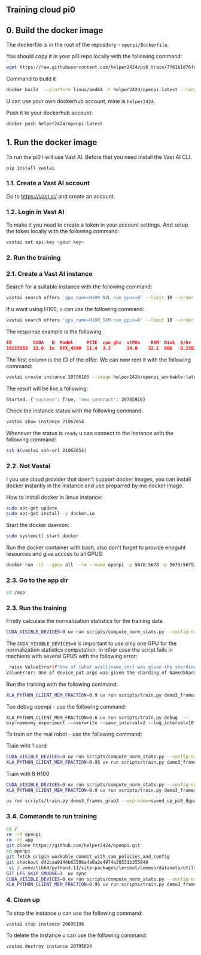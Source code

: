 ## Training cloud pi0


## 0. Build the docker image

The dockerfile is in the root of the repository - `openpi/Dockerfile`.

You should copy it in your pi0 repo locally with the following command:
```bash
wget https://raw.githubusercontent.com/helper2424/pi0_train/7f81b1d76fe119237fe2f75b5a7086dbebadab57/openpi/Dockerfile
```

Command to build it

```bash
docker build  --platform linux/amd64 -t helper2424/openpi:latest --target development .
```

U can use your own dockerhub account, mine is `helper2424`.

Push it to your dockerhub account:

```bash
docker push helper2424/openpi:latest
```

## 1. Run the docker image

To run the pi0 I will use Vast AI. Before that you need install the Vast AI CLI.

```bash
pip install vastai
```

### 1.1. Create a Vast AI account

Go to https://vast.ai/ and create an account.

### 1.2. Login in Vast AI

To make it you need to create a token in your account settings. And setup the token locally with the following command:

```bash
vastai set api-key <your key>
```

### 2. Run the training

### 2.1. Create a Vast AI instance

Search for a suitable instance with the following command:

```bash
vastai search offers 'gpu_name=H100_NVL num_gpus=8' --limit 10 --order 'dph_total,reliability-total' 
```

If u want using H100, u can use the following command:

```bash
vastai search offers 'gpu_name=H100_SXM num_gpus=8' --limit 10 --order 'dph_total,reliability-total' 
```

The response example is the following:

```json
ID        CUDA   N  Model     PCIE  cpu_ghz  vCPUs    RAM  Disk  $/hr    DLP   DLP/$   score  NV Driver  Net_up  Net_down  R     Max_Days  mach_id  status    host_id  ports  country        
19115553  12.6  1x  RTX_4090  11.4  3.3      14.0    32.1  606   0.2281  97.8  428.78  324.3  560.35.03  445.5   781.3     99.6  26.9      9585     verified  58023    49     South_Korea,_KR      
```

The first column is the ID of the offer. We can now rent it with the following command:

```bash
vastai create instance 20756105 --image helper2424/openpi_workable:latest --env '-p 5678:5678 -p 5679:5679/udp -p 5680:5680' --disk 200 --ssh --jupyter --jupyter-lab --direct
```

The result will be like a following:
```bash
Started. {'success': True, 'new_contract': 20745916}
```

Check the instance status with the following command:

```bash
vastai show instance 21062054
```

Whenever the status is `ready` u can connect to the instance with the following command:

```bash
ssh $(vastai ssh-url 21062054)
```

### 2.2. Not Vastai

I you use cloud provider that doen't support docker images, you can install docker instantly in the instance and use preparred by me docker image.

How to install docker in limux instance:

```bash
sudo apt-get update
sudo apt-get install -y docker.io
```

Srart the docker daemon:

```bash
sudo systemctl start docker
```

Run the docker container with bash, also don't forget to provide enoguht resources and give accces to all GPUS:

```bash
docker run -it --gpus all --rm --name openpi -p 5678:5678 -p 5679:5679/udp -p 5680:5680 helper2424/openpi:latest bash
```

### 2.3. Go to the app dir

```bash
cd /app
```

### 2.3. Run the training

Firstly calculate the normalization statistics for the training data.

```bash
CUDA_VISIBLE_DEVICES=0 uv run scripts/compute_norm_stats.py --config-name demo3_frames_grab3
```

The `CUDA_VISIBLE_DEVICES=0` is important to use only one GPU for the normalization statistics computation. In other case the script fails in machiens with several GPUS with the following error:

```bash
 raise ValueError(f"One of {what_aval}{name_str} was given the sharding "
ValueError: One of device_put args was given the sharding of NamedSharding(mesh=Mesh('B': 4, axis_types=(Auto,)), spec=PartitionSpec('B',), memory_kind=device), which implies that the global size of its dimension 0 should be divisible by 4, but it is equal to 1 (full shape: (1, 10, 7))
```

Run the training with the following command:

```bash
XLA_PYTHON_CLIENT_MEM_FRACTION=0.9 uv run scripts/train.py demo3_frames_grab3 --exp-name=my_experiment --overwrite --save_interval=2 --log_interval=100 --batch_size=32 --num_workers=4
```

Too debug openpi - use the following command:
```
XLA_PYTHON_CLIENT_MEM_FRACTION=0.6 uv run scripts/train.py debug  --exp-name=my_experiment --overwrite --save_interval=2 --log_interval=10   
```

To train on the real robot - use the following command:

Train wiht 1 card

```bash
CUDA_VISIBLE_DEVICES=0 uv run scripts/compute_norm_stats.py --config-name demo3_frames_grab3
XLA_PYTHON_CLIENT_MEM_FRACTION=0.95 uv run scripts/train.py demo3_frames_grab3 --exp-name=check_pi0 --overwrite --save_interval=2 --log_interval=100 --batch_size=2 --num_workers=4
```

Train with 8 H100

```bash
CUDA_VISIBLE_DEVICES=0 uv run scripts/compute_norm_stats.py --config-name demo3_frames_grab3
XLA_PYTHON_CLIENT_MEM_FRACTION=0.9 uv run scripts/train.py demo3_frames_grab3 --exp-name=speed_up_pi0_8gpu_256_batch --overwrite --save_interval=1000 --log_interval=100 --batch_size=64 --num_workers=4 --fsdp_devices=8

uv run scripts/train.py demo3_frames_grab3 --exp-name=speed_up_pi0_8gpu_256_batch --overwrite --save_interval=1000 --log_interval=100
```


### 3.4. Commands to run training

```bash
cd /
rm -rf openpi
rm -rf app
git clone https://github.com/helper2424/openpi.git
cd openpi
git fetch origin workable_commit_with_sam_policies_and_config
git checkout d42caa9144b63506a4a0a2e4974a38531b355840
 vi /.venv/lib64/python3.11/site-packages/lerobot/common/datasets/utils.py 
GIT_LFS_SKIP_SMUDGE=1  uv sync
CUDA_VISIBLE_DEVICES=0 uv run scripts/compute_norm_stats.py --config-name demo3_frames_grab3
XLA_PYTHON_CLIENT_MEM_FRACTION=0.95 uv run scripts/train.py demo3_frames_grab3 --exp-name=speed_up_pi0_8gpu_256_batch --overwrite --save_interval=1000 --log_interval=100 --batch_size=128 --num_workers=8 --fsdp_devices=8 --num_train_steps=7500
```




### 4. Clean up

To stop the instance u can use the following command:

```bash
vastai stop instance 20695198
```

To delete the instance u can use the following command:

```bash
vastai destroy instance 20795024
```